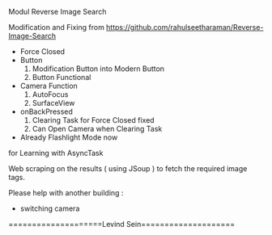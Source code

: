 Modul Reverse Image Search

Modification and Fixing from https://github.com/rahulseetharaman/Reverse-Image-Search

- Force Closed
- Button
	1. Modification Button into Modern Button
	2. Button Functional
- Camera Function
	1. AutoFocus
	2. SurfaceView
- onBackPressed
	1. Clearing Task for Force Closed fixed
	2. Can Open Camera when Clearing Task
- Already Flashlight Mode now


for Learning with AsyncTask

Web scraping on the results ( using JSoup ) to fetch the required image tags.

Please help with another building :
- switching camera


====================Levind Sein====================